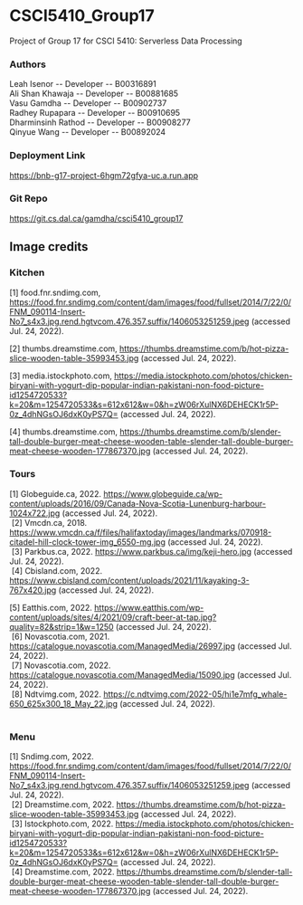 # CSCI5410_Group17

Project of Group 17 for CSCI 5410: Serverless Data Processing 

### Authors

Leah Isenor -- Developer -- B00316891  
Ali Shan Khawaja -- Developer -- B00881685  
Vasu Gamdha -- Developer -- B00902737  
Radhey Rupapara -- Developer -- B00910695  
Dharminsinh Rathod -- Developer -- B00908277  
Qinyue Wang -- Developer -- B00892024

### Deployment Link
https://bnb-g17-project-6hgm72gfya-uc.a.run.app

### Git Repo
https://git.cs.dal.ca/gamdha/csci5410_group17

## Image credits

### Kitchen

[1] food.fnr.sndimg.com,  https://food.fnr.sndimg.com/content/dam/images/food/fullset/2014/7/22/0/FNM_090114-Insert-No7_s4x3.jpg.rend.hgtvcom.476.357.suffix/1406053251259.jpeg (accessed Jul. 24, 2022).<br />

[2] thumbs.dreamstime.com, https://thumbs.dreamstime.com/b/hot-pizza-slice-wooden-table-35993453.jpg (accessed Jul. 24, 2022).<br />

[3] media.istockphoto.com, https://media.istockphoto.com/photos/chicken-biryani-with-yogurt-dip-popular-indian-pakistani-non-food-picture-id1254720533?k=20&m=1254720533&s=612x612&w=0&h=zW06rXulNX6DEHECK1r5P-0z_4dhNGsOJ6dxK0yPS7Q= (accessed Jul. 24, 2022).<br />
 
[4] thumbs.dreamstime.com, https://thumbs.dreamstime.com/b/slender-tall-double-burger-meat-cheese-wooden-table-slender-tall-double-burger-meat-cheese-wooden-177867370.jpg (accessed Jul. 24, 2022).<br />

### Tours

[1] Globeguide.ca, 2022. https://www.globeguide.ca/wp-content/uploads/2016/09/Canada-Nova-Scotia-Lunenburg-harbour-1024x722.jpg (accessed Jul. 24, 2022).<br />
‌
[2] Vmcdn.ca, 2018. https://www.vmcdn.ca/f/files/halifaxtoday/images/landmarks/070918-citadel-hill-clock-tower-img_6550-mg.jpg (accessed Jul. 24, 2022).<br />
‌
[3] Parkbus.ca, 2022. https://www.parkbus.ca/img/keji-hero.jpg (accessed Jul. 24, 2022).<br />
‌
[4] Cbisland.com, 2022. https://www.cbisland.com/content/uploads/2021/11/kayaking-3-767x420.jpg (accessed Jul. 24, 2022).<br />

[5] Eatthis.com, 2022. https://www.eatthis.com/wp-content/uploads/sites/4/2021/09/craft-beer-at-tap.jpg?quality=82&strip=1&w=1250 (accessed Jul. 24, 2022).<br />
‌
[6] Novascotia.com, 2021. https://catalogue.novascotia.com/ManagedMedia/26997.jpg (accessed Jul. 24, 2022).<br />
‌
[7] Novascotia.com, 2022. https://catalogue.novascotia.com/ManagedMedia/15090.jpg (accessed Jul. 24, 2022).<br />
‌
[8] Ndtvimg.com, 2022. https://c.ndtvimg.com/2022-05/hi1e7mfg_whale-650_625x300_18_May_22.jpg (accessed Jul. 24, 2022).<br />
‌

### Menu

[1] Sndimg.com, 2022. https://food.fnr.sndimg.com/content/dam/images/food/fullset/2014/7/22/0/FNM_090114-Insert-No7_s4x3.jpg.rend.hgtvcom.476.357.suffix/1406053251259.jpeg (accessed Jul. 24, 2022).<br />
‌
[2] Dreamstime.com, 2022. https://thumbs.dreamstime.com/b/hot-pizza-slice-wooden-table-35993453.jpg (accessed Jul. 24, 2022).<br />
‌
[3] Istockphoto.com, 2022. https://media.istockphoto.com/photos/chicken-biryani-with-yogurt-dip-popular-indian-pakistani-non-food-picture-id1254720533?k=20&m=1254720533&s=612x612&w=0&h=zW06rXulNX6DEHECK1r5P-0z_4dhNGsOJ6dxK0yPS7Q= (accessed Jul. 24, 2022).<br />
‌
[4] Dreamstime.com, 2022. https://thumbs.dreamstime.com/b/slender-tall-double-burger-meat-cheese-wooden-table-slender-tall-double-burger-meat-cheese-wooden-177867370.jpg (accessed Jul. 24, 2022).<br />
‌
